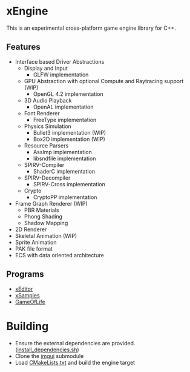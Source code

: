 # xEngine
This is an experimental cross-platform game engine library for C++.

## Features
- Interface based Driver Abstractions
  - Display and Input
    - GLFW implementation
  - GPU Abstraction with optional Compute and Raytracing support (WIP)
    - OpenGL 4.2 implementation
  - 3D Audio Playback
    - OpenAL implementation
  - Font Renderer
    - FreeType implementation
  - Physics Simulation
    - Bullet3 implementation (WIP)
    - Box2D implementation (WIP)
  - Resource Parsers
    - AssImp implementation
    - libsndfile implementation
  - SPIRV-Compiler
    - ShaderC implementation
  - SPIRV-Decompiler
    - SPIRV-Cross implementation
  - Crypto
    - CryptoPP implementation
- Frame Graph Renderer (WIP)
  - PBR Materials
  - Phong Shading
  - Shadow Mapping
- 2D Renderer
- Skeletal Animation (WIP)
- Sprite Animation
- PAK file format
- ECS with data oriented architecture

## Programs
- [xEditor](https://github.com/vetux/xeditor)
- [xSamples](https://github.com/vetux/xsamples)
- [GameOfLife](https://github.com/vetux/gameoflife)

# Building
- Ensure the external dependencies are provided. ([install_dependencies.sh](install_dependencies.sh]))
- Clone the [imgui](submodules/imgui) submodule
- Load [CMakeLists.txt](CMakeLists.txt) and build the engine target